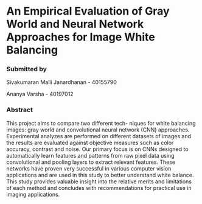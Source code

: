 # An Empirical Evaluation of Gray World and Neural Network Approaches for Image White Balancing

### Submitted by

Sivakumaran Malli Janardhanan - 40155790

Ananya Varsha - 40197012

### Abstract

This project aims to compare two different tech-
niques for white balancing images: gray world and convolutional
neural network (CNN) approaches. Experimental analyzes are
performed on different datasets of images and the results are
evaluated against objective measures such as color accuracy,
contrast and noise. Our primary focus is on CNNs designed
to automatically learn features and patterns from raw pixel
data using convolutional and pooling layers to extract relevant
features. These networks have proven very successful in various
computer vision applications and are used in this study to better
understand white balance. This study provides valuable insight
into the relative merits and limitations of each method and
concludes with recommendations for practical use in imaging
applications.
